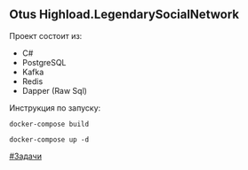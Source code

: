 ## Otus Highload.LegendarySocialNetwork

Проект состоит из:
* C#
* PostgreSQL
* Kafka
* Redis
* Dapper (Raw Sql)

Инструкция по запуску:
```
docker-compose build
```

```
docker-compose up -d
```
[#Задачи](https://github.com/olegtar83/OtusHomework/tree/master/Reports)
